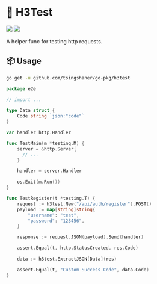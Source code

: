 # 🧪 H3Test

<p align="">
<a href="https://pkg.go.dev/github.com/tsingshaner/go-pkg/h3test" alt="Go Reference"><img src="https://pkg.go.dev/badge/github.com/tsingshaner/go-pkg/h3test.svg" /></a>
<a alt="Go Report Card" href="https://goreportcard.com/report/github.com/tsingshaner/go-pkg/h3test"><img src="https://goreportcard.com/badge/github.com/tsingshaner/go-pkg/h3test" /></a>
</p>

A helper func for testing http requests.

## 📦 Usage

```bash
go get -u github.com/tsingshaner/go-pkg/h3test
```

```go
package e2e

// import ...

type Data struct {
    Code string `json:"code"`
}

var handler http.Handler

func TestMain(m *testing.M) {
    server = &http.Server{
      // ...
    }

    handler = server.Handler

    os.Exit(m.Run())
}

func TestRegister(t *testing.T) {
    request := h3test.New("/api/auth/register").POST()
    payload := map[string]string{
        "username": "test",
        "password": "123456",
    }

    response := request.JSON(payload).Send(handler)

    assert.Equal(t, http.StatusCreated, res.Code)

    data := h3test.ExtractJSON[Data](res)

    assert.Equal(t, "Custom Success Code", data.Code)
}

```
